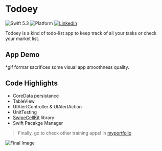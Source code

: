 # Todoey

![Swift 5.3](https://img.shields.io/badge/Swift-5.6-orange.svg?style=flat)
![Platform](https://img.shields.io/badge/plataform-iOS-white)
[![LinkedIn](https://img.shields.io/badge/LinkedIn-santiagorodriguezaffonso-blue)](https://www.linkedin.com/in/santiagorodriguezaffonso/)

Todoey is a kind of todo-list app to keep track of all your tasks or check your market list.

## App Demo
 *gif formar sacrifices some visual app smoothness quality.



## Code Highlights

- CoreData persistance
- TableView
- UIAlertController & UIAlertAction
- UnitTesting
- [SwipeCellKit](https://github.com/SwipeCellKit/SwipeCellKit) library
- Swift Pacakge Manager


>Finally, go to check other training apps! in [myportfolio](https://temporal-ursinia-346.notion.site/App-Portfolio-ea7f8e9bdac84c2c81541781a1e92668)

![Final Image](https://user-images.githubusercontent.com/100100565/172270362-2ff7b9f2-9678-458d-ac36-f5e4f3f7a772.png)
